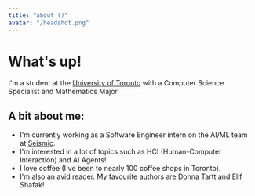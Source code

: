 ```yaml
---
title: "about ()"
avatar: "/headshot.png"
---
```


# What's up!

I'm a student at the [University of Toronto](https://www.utoronto.ca/) with a Computer Science Specialist and Mathematics Major.

## A bit about me:

- I'm currently working as a Software Engineer intern on the AI/ML team at [Seismic](https://seismic.com/).
- I'm interested in a lot of topics such as HCI (Human-Computer Interaction) and AI Agents!
- I love coffee (I've been to nearly 100 coffee shops in Toronto).
- I'm also an avid reader. My favourite authors are Donna Tartt and Elif Shafak! 